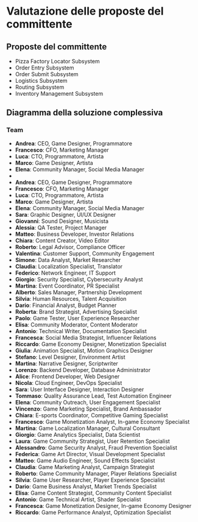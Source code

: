 ﻿# Valutazione delle proposte del committente

## Proposte del committente
- Pizza Factory Locator Subsystem
- Order Entry Subsystem
- Order Submit Subsystem
- Logistics Subsystem
- Routing Subsystem
- Inventory Management Subsystem

## Diagramma della soluzione complessiva

[//]: # (![Diagramma della soluzione]&#40;../public/resources/diagrammi/SoluzioneDiagramma.png&#41;)

### Team
- **Andrea**: CEO, Game Designer, Programmatore
- **Francesco**: CFO, Marketing Manager
- **Luca**: CTO, Programmatore, Artista
- **Marco**: Game Designer, Artista
- **Elena**: Community Manager, Social Media Manager
-
- **Andrea**: CEO, Game Designer, Programmatore
- **Francesco**: CFO, Marketing Manager
- **Luca**: CTO, Programmatore, Artista
- **Marco**: Game Designer, Artista
- **Elena**: Community Manager, Social Media Manager
- **Sara**: Graphic Designer, UI/UX Designer
- **Giovanni**: Sound Designer, Musicista
- **Alessia**: QA Tester, Project Manager
- **Matteo**: Business Developer, Investor Relations
- **Chiara**: Content Creator, Video Editor
- **Roberto**: Legal Advisor, Compliance Officer
- **Valentina**: Customer Support, Community Engagement
- **Simone**: Data Analyst, Market Researcher
- **Claudia**: Localization Specialist, Translator
- **Federico**: Network Engineer, IT Support
- **Giorgio**: Security Specialist, Cybersecurity Analyst
- **Martina**: Event Coordinator, PR Specialist
- **Alberto**: Sales Manager, Partnership Development
- **Silvia**: Human Resources, Talent Acquisition
- **Dario**: Financial Analyst, Budget Planner
- **Roberta**: Brand Strategist, Advertising Specialist
- **Paolo**: Game Tester, User Experience Researcher
- **Elisa**: Community Moderator, Content Moderator
- **Antonio**: Technical Writer, Documentation Specialist
- **Francesca**: Social Media Strategist, Influencer Relations
- **Riccardo**: Game Economy Designer, Monetization Specialist
- **Giulia**: Animation Specialist, Motion Graphics Designer
- **Stefano**: Level Designer, Environment Artist
- **Martina**: Narrative Designer, Scriptwriter
- **Lorenzo**: Backend Developer, Database Administrator
- **Alice**: Frontend Developer, Web Designer
- **Nicola**: Cloud Engineer, DevOps Specialist
- **Sara**: User Interface Designer, Interaction Designer
- **Tommaso**: Quality Assurance Lead, Test Automation Engineer
- **Elena**: Community Outreach, User Engagement Specialist
- **Vincenzo**: Game Marketing Specialist, Brand Ambassador
- **Chiara**: E-sports Coordinator, Competitive Gaming Specialist
- **Francesco**: Game Monetization Analyst, In-game Economy Specialist
- **Martina**: Game Localization Manager, Cultural Consultant
- **Giorgio**: Game Analytics Specialist, Data Scientist
- **Laura**: Game Community Strategist, User Retention Specialist
- **Alessandro**: Game Security Analyst, Fraud Prevention Specialist
- **Federica**: Game Art Director, Visual Development Specialist
- **Matteo**: Game Audio Engineer, Sound Effects Specialist
- **Claudia**: Game Marketing Analyst, Campaign Strategist
- **Roberto**: Game Community Manager, Player Relations Specialist
- **Silvia**: Game User Researcher, Player Experience Specialist
- **Dario**: Game Business Analyst, Market Trends Specialist
- **Elisa**: Game Content Strategist, Community Content Specialist
- **Antonio**: Game Technical Artist, Shader Specialist
- **Francesca**: Game Monetization Designer, In-game Economy Designer
- **Riccardo**: Game Performance Analyst, Optimization Specialist